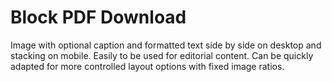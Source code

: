 # Block PDF Download

Image with optional caption and formatted text side by side on desktop and stacking on mobile. Easily to be used for editorial content. Can be quickly adapted for more controlled layout options with fixed image ratios.
